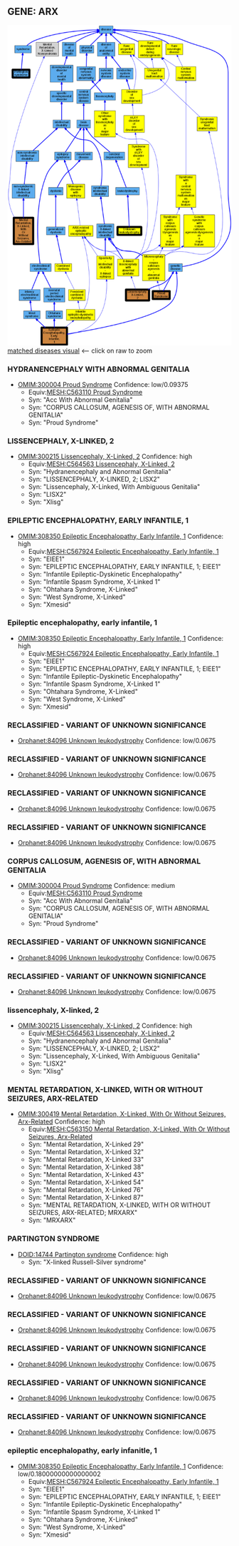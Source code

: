 
## GENE: ARX

![image](ARX.png)
[matched diseases visual](ARX.png)  <-- click on raw to zoom


### HYDRANENCEPHALY WITH ABNORMAL GENITALIA
 * [OMIM:300004 Proud Syndrome](http://beta.monarchinitiative.org/disease/OMIM:300004) Confidence: low/0.09375
    * Equiv:[MESH:C563110 Proud Syndrome](http://beta.monarchinitiative.org/disease/MESH:C563110)
    * Syn: "Acc With Abnormal Genitalia"
    * Syn: "CORPUS CALLOSUM, AGENESIS OF, WITH ABNORMAL GENITALIA"
    * Syn: "Proud Syndrome"

### LISSENCEPHALY, X-LINKED, 2
 * [OMIM:300215 Lissencephaly, X-Linked, 2](http://beta.monarchinitiative.org/disease/OMIM:300215) Confidence: high
    * Equiv:[MESH:C564563 Lissencephaly, X-Linked, 2](http://beta.monarchinitiative.org/disease/MESH:C564563)
    * Syn: "Hydranencephaly and Abnormal Genitalia"
    * Syn: "LISSENCEPHALY, X-LINKED, 2; LISX2"
    * Syn: "Lissencephaly, X-Linked, With Ambiguous Genitalia"
    * Syn: "LISX2"
    * Syn: "Xlisg"

### EPILEPTIC ENCEPHALOPATHY, EARLY INFANTILE, 1
 * [OMIM:308350 Epileptic Encephalopathy, Early Infantile, 1](http://beta.monarchinitiative.org/disease/OMIM:308350) Confidence: high
    * Equiv:[MESH:C567924 Epileptic Encephalopathy, Early Infantile, 1](http://beta.monarchinitiative.org/disease/MESH:C567924)
    * Syn: "EIEE1"
    * Syn: "EPILEPTIC ENCEPHALOPATHY, EARLY INFANTILE, 1; EIEE1"
    * Syn: "Infantile Epileptic-Dyskinetic Encephalopathy"
    * Syn: "Infantile Spasm Syndrome, X-Linked 1"
    * Syn: "Ohtahara Syndrome, X-Linked"
    * Syn: "West Syndrome, X-Linked"
    * Syn: "Xmesid"

### Epileptic encephalopathy, early infantile, 1
 * [OMIM:308350 Epileptic Encephalopathy, Early Infantile, 1](http://beta.monarchinitiative.org/disease/OMIM:308350) Confidence: high
    * Equiv:[MESH:C567924 Epileptic Encephalopathy, Early Infantile, 1](http://beta.monarchinitiative.org/disease/MESH:C567924)
    * Syn: "EIEE1"
    * Syn: "EPILEPTIC ENCEPHALOPATHY, EARLY INFANTILE, 1; EIEE1"
    * Syn: "Infantile Epileptic-Dyskinetic Encephalopathy"
    * Syn: "Infantile Spasm Syndrome, X-Linked 1"
    * Syn: "Ohtahara Syndrome, X-Linked"
    * Syn: "West Syndrome, X-Linked"
    * Syn: "Xmesid"

### RECLASSIFIED - VARIANT OF UNKNOWN SIGNIFICANCE
 * [Orphanet:84096 Unknown leukodystrophy](http://beta.monarchinitiative.org/disease/Orphanet:84096) Confidence: low/0.0675

### RECLASSIFIED - VARIANT OF UNKNOWN SIGNIFICANCE
 * [Orphanet:84096 Unknown leukodystrophy](http://beta.monarchinitiative.org/disease/Orphanet:84096) Confidence: low/0.0675

### RECLASSIFIED - VARIANT OF UNKNOWN SIGNIFICANCE
 * [Orphanet:84096 Unknown leukodystrophy](http://beta.monarchinitiative.org/disease/Orphanet:84096) Confidence: low/0.0675

### RECLASSIFIED - VARIANT OF UNKNOWN SIGNIFICANCE
 * [Orphanet:84096 Unknown leukodystrophy](http://beta.monarchinitiative.org/disease/Orphanet:84096) Confidence: low/0.0675

### CORPUS CALLOSUM, AGENESIS OF, WITH ABNORMAL GENITALIA
 * [OMIM:300004 Proud Syndrome](http://beta.monarchinitiative.org/disease/OMIM:300004) Confidence: medium
    * Equiv:[MESH:C563110 Proud Syndrome](http://beta.monarchinitiative.org/disease/MESH:C563110)
    * Syn: "Acc With Abnormal Genitalia"
    * Syn: "CORPUS CALLOSUM, AGENESIS OF, WITH ABNORMAL GENITALIA"
    * Syn: "Proud Syndrome"

### RECLASSIFIED - VARIANT OF UNKNOWN SIGNIFICANCE
 * [Orphanet:84096 Unknown leukodystrophy](http://beta.monarchinitiative.org/disease/Orphanet:84096) Confidence: low/0.0675

### RECLASSIFIED - VARIANT OF UNKNOWN SIGNIFICANCE
 * [Orphanet:84096 Unknown leukodystrophy](http://beta.monarchinitiative.org/disease/Orphanet:84096) Confidence: low/0.0675

### lissencephaly, X-linked, 2
 * [OMIM:300215 Lissencephaly, X-Linked, 2](http://beta.monarchinitiative.org/disease/OMIM:300215) Confidence: high
    * Equiv:[MESH:C564563 Lissencephaly, X-Linked, 2](http://beta.monarchinitiative.org/disease/MESH:C564563)
    * Syn: "Hydranencephaly and Abnormal Genitalia"
    * Syn: "LISSENCEPHALY, X-LINKED, 2; LISX2"
    * Syn: "Lissencephaly, X-Linked, With Ambiguous Genitalia"
    * Syn: "LISX2"
    * Syn: "Xlisg"

### MENTAL RETARDATION, X-LINKED, WITH OR WITHOUT SEIZURES, ARX-RELATED
 * [OMIM:300419 Mental Retardation, X-Linked, With Or Without Seizures, Arx-Related](http://beta.monarchinitiative.org/disease/OMIM:300419) Confidence: high
    * Equiv:[MESH:C563150 Mental Retardation, X-Linked, With Or Without Seizures, Arx-Related](http://beta.monarchinitiative.org/disease/MESH:C563150)
    * Syn: "Mental Retardation, X-Linked 29"
    * Syn: "Mental Retardation, X-Linked 32"
    * Syn: "Mental Retardation, X-Linked 33"
    * Syn: "Mental Retardation, X-Linked 38"
    * Syn: "Mental Retardation, X-Linked 43"
    * Syn: "Mental Retardation, X-Linked 54"
    * Syn: "Mental Retardation, X-Linked 76"
    * Syn: "Mental Retardation, X-Linked 87"
    * Syn: "MENTAL RETARDATION, X-LINKED, WITH OR WITHOUT SEIZURES, ARX-RELATED; MRXARX"
    * Syn: "MRXARX"

### PARTINGTON SYNDROME
 * [DOID:14744 Partington syndrome](http://beta.monarchinitiative.org/disease/DOID:14744) Confidence: high
    * Syn: "X-linked Russell-Silver syndrome"

### RECLASSIFIED - VARIANT OF UNKNOWN SIGNIFICANCE
 * [Orphanet:84096 Unknown leukodystrophy](http://beta.monarchinitiative.org/disease/Orphanet:84096) Confidence: low/0.0675

### RECLASSIFIED - VARIANT OF UNKNOWN SIGNIFICANCE
 * [Orphanet:84096 Unknown leukodystrophy](http://beta.monarchinitiative.org/disease/Orphanet:84096) Confidence: low/0.0675

### RECLASSIFIED - VARIANT OF UNKNOWN SIGNIFICANCE
 * [Orphanet:84096 Unknown leukodystrophy](http://beta.monarchinitiative.org/disease/Orphanet:84096) Confidence: low/0.0675

### RECLASSIFIED - VARIANT OF UNKNOWN SIGNIFICANCE
 * [Orphanet:84096 Unknown leukodystrophy](http://beta.monarchinitiative.org/disease/Orphanet:84096) Confidence: low/0.0675

### RECLASSIFIED - VARIANT OF UNKNOWN SIGNIFICANCE
 * [Orphanet:84096 Unknown leukodystrophy](http://beta.monarchinitiative.org/disease/Orphanet:84096) Confidence: low/0.0675

### epileptic encephalopathy, early infanitle, 1
 * [OMIM:308350 Epileptic Encephalopathy, Early Infantile, 1](http://beta.monarchinitiative.org/disease/OMIM:308350) Confidence: low/0.18000000000000002
    * Equiv:[MESH:C567924 Epileptic Encephalopathy, Early Infantile, 1](http://beta.monarchinitiative.org/disease/MESH:C567924)
    * Syn: "EIEE1"
    * Syn: "EPILEPTIC ENCEPHALOPATHY, EARLY INFANTILE, 1; EIEE1"
    * Syn: "Infantile Epileptic-Dyskinetic Encephalopathy"
    * Syn: "Infantile Spasm Syndrome, X-Linked 1"
    * Syn: "Ohtahara Syndrome, X-Linked"
    * Syn: "West Syndrome, X-Linked"
    * Syn: "Xmesid"
